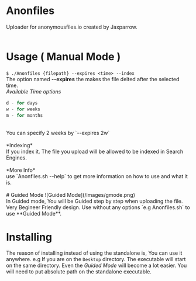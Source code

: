# Anonfiles
Uploader for anonymousfiles.io created by Jaxparrow.<br><br>

# Usage ( Manual Mode )
`$ ./Anonfiles {filepath} --expires <time> --index`
<br>The option named **--expires** the makes the file delted after the selected time.<br>
*Available Time options*<br>
```h - for hours
d - for days
w - for weeks
m - for months
```
<br>
You can specify 2 weeks by `--expires 2w` <br><br>
*Indexing*<br>
If you index it. The file you upload will be allowed to be indexed in Search Engines.<br><br>
*More Info*<br>
use `Anonfiles.sh --help` to get more information on how to use and what it is.<br><br>
# Guided Mode
![Guided Mode](/images/gmode.png)<br>
In Guided mode, You will be Guided step by step when uploading the file. Very Begineer Friendly design.
Use without any options `e.g Anonfiles.sh` to use **Guided Mode**.<br>

# Installing
The reason of installing instead of using the standalone is, You can use it anywhere. e.g If you are on the `Desktop` directory. The executable will start on the same directory. Even the *Guided Mode* will become a lot easier. You will need to put absolute path on the standalone executable.

